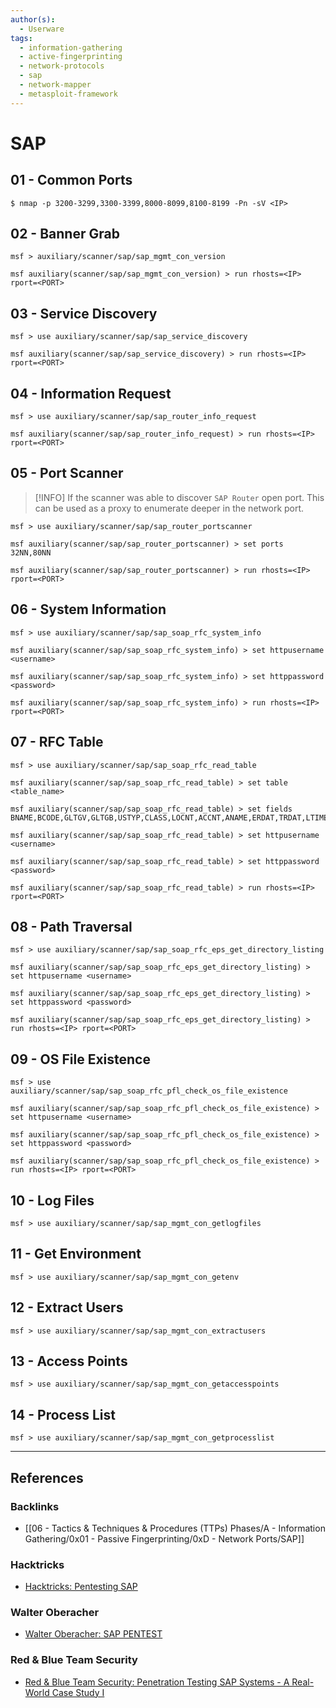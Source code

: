 ```yaml
---
author(s):
  - Userware
tags:
  - information-gathering
  - active-fingerprinting
  - network-protocols
  - sap
  - network-mapper
  - metasploit-framework
---
```

# SAP

## 01 - Common Ports

```
$ nmap -p 3200-3299,3300-3399,8000-8099,8100-8199 -Pn -sV <IP>
```

## 02 - Banner Grab

```
msf > auxiliary/scanner/sap/sap_mgmt_con_version

msf auxiliary(scanner/sap/sap_mgmt_con_version) > run rhosts=<IP> rport=<PORT>
```

## 03 - Service Discovery

```
msf > use auxiliary/scanner/sap/sap_service_discovery

msf auxiliary(scanner/sap/sap_service_discovery) > run rhosts=<IP> rport=<PORT>
```

## 04 - Information Request

```
msf > use auxiliary/scanner/sap/sap_router_info_request

msf auxiliary(scanner/sap/sap_router_info_request) > run rhosts=<IP> rport=<PORT>
```

## 05 - Port Scanner

> [!INFO]
> If the scanner was able to discover `SAP Router` open port. This can be used as a proxy to enumerate deeper in the network port.

```
msf > use auxiliary/scanner/sap/sap_router_portscanner

msf auxiliary(scanner/sap/sap_router_portscanner) > set ports 32NN,80NN

msf auxiliary(scanner/sap/sap_router_portscanner) > run rhosts=<IP> rport=<PORT>
```

## 06 - System Information

```
msf > use auxiliary/scanner/sap/sap_soap_rfc_system_info

msf auxiliary(scanner/sap/sap_soap_rfc_system_info) > set httpusername <username>

msf auxiliary(scanner/sap/sap_soap_rfc_system_info) > set httppassword <password>

msf auxiliary(scanner/sap/sap_soap_rfc_system_info) > run rhosts=<IP> rport=<PORT>
```

## 07 - RFC Table

```
msf > use auxiliary/scanner/sap/sap_soap_rfc_read_table

msf auxiliary(scanner/sap/sap_soap_rfc_read_table) > set table <table_name>

msf auxiliary(scanner/sap/sap_soap_rfc_read_table) > set fields BNAME,BCODE,GLTGV,GLTGB,USTYP,CLASS,LOCNT,ACCNT,ANAME,ERDAT,TRDAT,LTIME,OCOD1,BCDA1,CODV1,OCOD2,BCCDA2,CODV2,OCOD3,BCDA3,CODV3,OCOD4,BCDA2,CODV2,OCOD3,VERSN,TZONE,PASSCODE,PWDHISTORY

msf auxiliary(scanner/sap/sap_soap_rfc_read_table) > set httpusername <username>

msf auxiliary(scanner/sap/sap_soap_rfc_read_table) > set httppassword <password>

msf auxiliary(scanner/sap/sap_soap_rfc_read_table) > run rhosts=<IP> rport=<PORT>
```

## 08 - Path Traversal

```
msf > use auxiliary/scanner/sap/sap_soap_rfc_eps_get_directory_listing

msf auxiliary(scanner/sap/sap_soap_rfc_eps_get_directory_listing) > set httpusername <username>

msf auxiliary(scanner/sap/sap_soap_rfc_eps_get_directory_listing) > set httppassword <password>

msf auxiliary(scanner/sap/sap_soap_rfc_eps_get_directory_listing) > run rhosts=<IP> rport=<PORT>
```

## 09 - OS File Existence

```
msf > use auxiliary/scanner/sap/sap_soap_rfc_pfl_check_os_file_existence

msf auxiliary(scanner/sap/sap_soap_rfc_pfl_check_os_file_existence) > set httpusername <username>

msf auxiliary(scanner/sap/sap_soap_rfc_pfl_check_os_file_existence) > set httppassword <password>

msf auxiliary(scanner/sap/sap_soap_rfc_pfl_check_os_file_existence) > run rhosts=<IP> rport=<PORT>
```

## 10 - Log Files

```
msf > use auxiliary/scanner/sap/sap_mgmt_con_getlogfiles
```

## 11 - Get Environment

```
msf > use auxiliary/scanner/sap/sap_mgmt_con_getenv
```

## 12 - Extract Users

```
msf > use auxiliary/scanner/sap/sap_mgmt_con_extractusers
```

## 13 - Access Points

```
msf > use auxiliary/scanner/sap/sap_mgmt_con_getaccesspoints
```

## 14 - Process List

```
msf > use auxiliary/scanner/sap/sap_mgmt_con_getprocesslist
```

---
## References

### Backlinks

- [[06 - Tactics & Techniques & Procedures (TTPs) Phases/A - Information Gathering/0x01 - Passive Fingerprinting/0xD - Network Ports/SAP]]

### Hacktricks

- [Hacktricks: Pentesting SAP](https://book.hacktricks.wiki/en/network-services-pentesting/pentesting-sap.html)

### Walter Oberacher

- [Walter Oberacher: SAP PENTEST](https://medium.com/swlh/erp-pentest-metasploit-writeup-e65de8ece7d1)

### Red & Blue Team Security

- [Red & Blue Team Security: Penetration Testing SAP Systems - A Real-World Case Study I](https://www.rbtsec.com/blog/unlocking-the-secrets-of-sap-penetration-testing/)